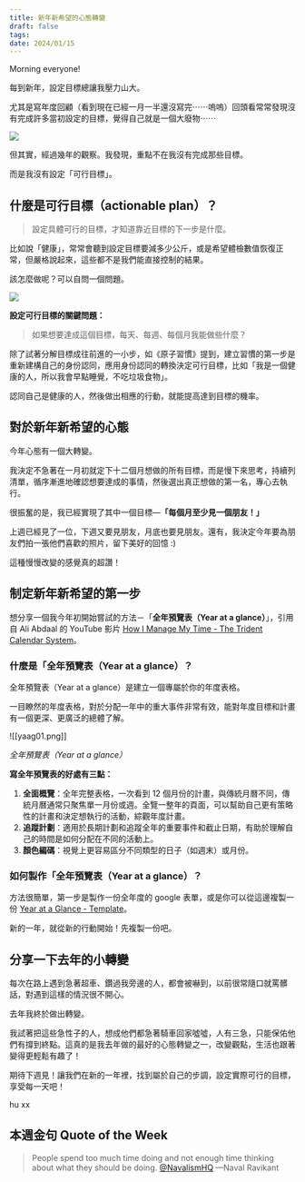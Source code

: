 ```yaml
---
title: 新年新希望的心態轉變
draft: false
tags: 
date: 2024/01/15
---
```

Morning everyone!

每到新年，設定目標總讓我壓力山大。

尤其是寫年度回顧（看到現在已經一月一半還沒寫完⋯⋯嗚嗚）回頭看常常發現沒有完成許多當初設定的目標，覺得自己就是一個大廢物⋯⋯

![](https://media.tenor.com/-0aV5ASTtVwAAAAC/how-to-train-your-dragon-toothless.gif)

但其實，經過幾年的觀察。我發現，重點不在我沒有完成那些目標。

而是我沒有設定「可行目標」。


## **什麼是可行目標（actionable plan）？**

> 設定具體可行的目標，才知道靠近目標的下一步是什麼。

比如說「健康」，常常會聽到設定目標要減多少公斤，或是希望體檢數值恢復正常，但嚴格說起來，這些都不是我們能直接控制的結果。

該怎麼做呢？可以自問一個問題。

![](https://media.tenor.com/-5xlNi0XfNUAAAAC/%E0%B9%80%E0%B8%AB%E0%B8%99%E0%B8%B7%E0%B8%AD%E0%B8%AA%E0%B8%A1%E0%B8%B8%E0%B8%97%E0%B8%A3ks-%E0%B9%80%E0%B8%AB%E0%B8%99%E0%B8%B7%E0%B8%ADnext-step.gif)

**設定可行目標的關鍵問題：**

> 如果想要達成這個目標，每天、每週、每個月我能做些什麼？

除了試著分解目標成往前進的一小步，如《原子習慣》提到，建立習慣的第一步是重新建構自己的身份認同，應用身份認同的轉換決定可行目標，比如「我是一個健康的人，所以我會早點睡覺，不吃垃圾食物」。

認同自己是健康的人，然後做出相應的行動，就能提高達到目標的機率。


## **對於新年新希望的心態**

今年心態有一個大轉變。

我決定不急著在一月初就定下十二個月想做的所有目標，而是慢下來思考，持續列清單，循序漸進地確認想要達成的事情，然後選出真正想做的第一名，專心去執行。

很振奮的是，我已經實現了其中一個目標—**「每個月至少見一個朋友！」**

上週已經見了一位，下週又要見朋友，月底也要見朋友。還有，我決定今年要為朋友們拍一張他們喜歡的照片，留下美好的回憶 :)

這種慢慢改變的感覺真的超讚！


## **制定新年新希望的第一步**

想分享一個我今年初開始嘗試的方法－「**全年預覽表（Year at a glance）**」，引用自 Ali Abdaal 的 YouTube 影片 [How I Manage My Time - The Trident Calendar System](https://www.youtube.com/watch?v=6o2tm00Ar8A&ref=chinghannhu.com)。

### **什麼是「全年預覽表（Year at a glance）？**

全年預覽表（Year at a glance）是建立一個專屬於你的年度表格。

一目瞭然的年度表格，對於分配一年中的重大事件非常有效，能對年度目標和計畫有一個更深、更廣泛的總體了解。

![[yaag01.png]]

*全年預覽表（Year at a glance）*

**寫全年預覽表的好處有三點：**

1. **全面概覽**：全年完整表格，一次看到 12 個月份的計畫，與傳統月曆不同，傳統月曆通常只聚焦單一月份或週。全覽一整年的頁面，可以幫助自己更有策略性的計畫和決定想執行的活動，綜觀年度計畫。
2. **追蹤計劃**：適用於長期計劃和追蹤全年的重要事件和截止日期，有助於理解自己的時間是如何分配在不同的活動上。
3. **顏色編碼**：視覺上更容易區分不同類型的日子（如週末）或月份。


### **如何製作「全年預覽表（Year at a glance）？**

方法很簡單，第一步是製作一份全年度的 google 表單，或是你可以從這邊複製一份 [Year at a Glance - Template](https://docs.google.com/spreadsheets/d/1llBGh5gXi-3VW_afpNGn-FdotY83Mh2xC73DTQh8Jqs/copy?ref=chinghannhu.com)。

新的一年，就從新的行動開始！先複製一份吧。



## **分享一下去年的小轉變**

每次在路上遇到急著超車、鑽過我旁邊的人，都會被嚇到，以前很常隨口就罵髒話，對遇到這樣的情況很不開心。

去年我終於做出轉變。

我試著把這些急性子的人，想成他們都急著騎車回家噓噓，人有三急，只能保佑他們有撐到終點。這真的是我去年做的最好的心態轉變之一，改變觀點，生活也跟著變得更輕鬆有趣了！

期待下週見！讓我們在新的一年裡，找到屬於自己的步調，設定實際可行的目標，享受每一天吧！

hu xx


## **本週金句 Quote of the Week**

> People spend too much time doing and not enough time thinking about what they should be doing. [@NavalismHQ](https://twitter.com/NavalismHQ/status/1481497485986058242?ref=chinghannhu.com) —Naval Ravikant